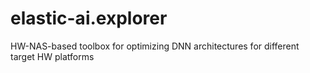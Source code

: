 # elastic-ai.explorer
HW-NAS-based toolbox for optimizing DNN architectures for different target HW platforms
